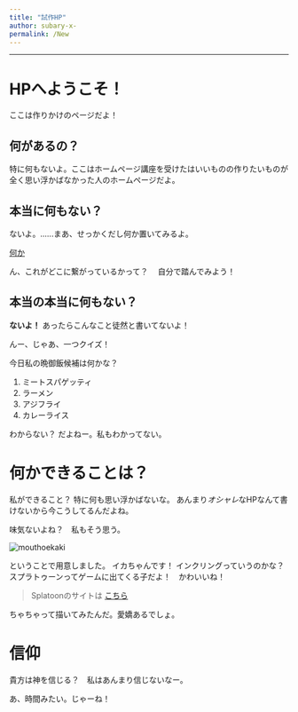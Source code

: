 ```yaml
---
title: "試作HP"
author: subary-x-
permalink: /New
---
```







---

# HPへようこそ！　
ここは作りかけのページだよ！

## 何があるの？

特に何もないよ。ここはホームページ講座を受けたはいいものの作りたいものが全く思い浮かばなかった人のホームページだよ。


<!-- # 見出し1 -->
<!-- ## 見出し2
### 見出し3
#### 見出し4
##### 見出し5
###### 見出し6 -->
<!-- 改行は、行末に半角スペースを2個いれる
次の行 -->

## 本当に何もない？

ないよ。......まあ、せっかくだし何か置いてみるよ。


[何か](https://www.google.co.jp/)


ん、これがどこに繋がっているかって？　 自分で踏んでみよう！



## 本当の本当に何もない？

**ないよ！**
あったらこんなこと徒然と書いてないよ！

んー、じゃあ、一つクイズ！

今日私の晩御飯候補は何かな？  
1. ミートスパゲッティ
2. ラーメン
3. アジフライ
4. カレーライス

わからない？
だよねー。私もわかってない。


# 何かできることは？
私ができること？ 特に何も思い浮かばないな。
あんまり*オシャレ*なHPなんて書けないから今こうしてるんだよね。

味気ないよね？　私もそう思う。


![mouthoekaki](https://github.com/subaru-x-aya/GHPages_WebSite/assets/87291255/08b8a0b1-b47f-4711-88be-574f0ab5754c)


ということで用意しました。
イカちゃんです！
インクリングっていうのかな？  
スプラトゥーンってゲームに出てくる子だよ！　かわいいね！
>Splatoonのサイトは
[こちら](https://www.nintendo.co.jp/character/splatoon/)

ちゃちゃって描いてみたんだ。愛嬌あるでしょ。



# 信仰

貴方は神を信じる？　私はあんまり信じないなー。


あ、時間みたい。じゃーね！


<!--  引用
>> 多重引用

- 箇条書きリスト
  - ネスト
    - さらにネスト

1. 番号付きリスト
   1. ネスト
      1. さらにネスト


| 列1  | 列2  |
|-----|-----|
| 内容  | 内容  |
| 内容  | 内容  |

![image](/GHPages_WebSite/assets/images/logo-150.png)
 -->
